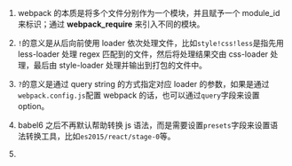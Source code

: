 1. webpack 的本质是将多个文件分别作为一个模块，并且赋予一个 module_id 来标识；通过 __webpack_require__ 来引入不同的模块。

2. `!`的意义是从后向前使用 loader 依次处理文件，比如`style!css!less`是指先用 less-loader 处理 regex 匹配到的文件，然后将处理结果交由 css-loader 处理，最后由 style-loader 处理并输出到打包的文件中。

3. `?`的意义是通过 query string 的方式指定对应 loader 的参数，如果是通过`webpack.config.js`配置 webpack 的话，也可以通过`query`字段来设置 option。

4. babel6 之后不再默认帮助转换 js 语法，而是需要设置`presets`字段来设置语法转换工具，比如`es2015/react/stage-0`等。

5. 
